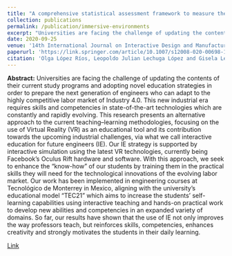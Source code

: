 ```yaml
---
title: "A comprehensive statistical assessment framework to measure the impact of immersive environments on skills of higher education students: a case study"
collection: publications
permalink: /publication/immersive-environments
excerpt: "Universities are facing the challenge of updating the contents of their current study programs and adopting novel education strategies in order to prepare the next generation of engineers who can adapt to the highly competitive labor market of Industry 4.0. This new industrial era requires skills and competencies in state-of-the-art technologies which are constantly and rapidly evolving. This research presents an alternative approach to the current teaching–learning methodologies, focusing on the use of Virtual Reality (VR) as an educational tool and its contribution towards the upcoming industrial challenges, via what we call interactive education for future engineers (IE)."
date: 2020-09-25
venue: '14th International Journal on Interactive Design and Manufacturing'
paperurl: 'https://link.springer.com/article/10.1007/s12008-020-00698-1'
citation: 'Olga López Ríos, Leopoldo Julian Lechuga López and Gisela Lechuga López'
---
```

**Abstract:** Universities are facing the challenge of updating the contents of their current study programs and adopting novel education strategies in order to prepare the next generation of engineers who can adapt to the highly competitive labor market of Industry 4.0. This new industrial era requires skills and competencies in state-of-the-art technologies which are constantly and rapidly evolving. This research presents an alternative approach to the current teaching–learning methodologies, focusing on the use of Virtual Reality (VR) as an educational tool and its contribution towards the upcoming industrial challenges, via what we call interactive education for future engineers (IE). Our IE strategy is supported by interactive simulation using the latest VR technologies, currently being Facebook’s Oculus Rift hardware and software. With this approach, we seek to enhance the “know-how” of our students by training them in the practical skills they will need for the technological innovations of the evolving labor market. Our work has been implemented in engineering courses at Tecnológico de Monterrey in Mexico, aligning with the university’s educational model “TEC21” which aims to increase the students’ self-learning capabilities using interactive teaching and hands-on practical work to develop new abilities and competencies in an expanded variety of domains. So far, our results have shown that the use of IE not only improves the way professors teach, but reinforces skills, competencies, enhances creativity and strongly motivates the students in their daily learning.

[Link](https://link.springer.com/article/10.1007/s12008-020-00698-1)
